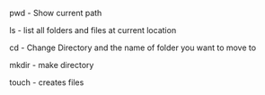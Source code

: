 pwd - Show current path

ls - list all folders and files at current location

cd <directory-name> - Change Directory and the name of folder you want to move to

mkdir <directory-name> - make directory

touch <filename> - creates files